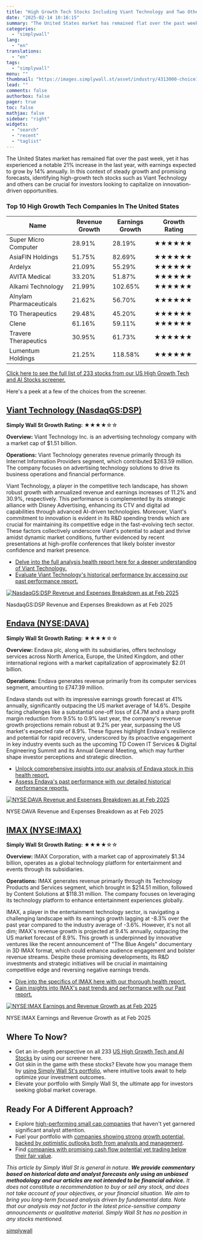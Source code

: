 ```yaml
---
title: "High Growth Tech Stocks Including Viant Technology and Two Others"
date: "2025-02-14 10:16:15"
summary: "The United States market has remained flat over the past week, yet it has experienced a notable 21% increase in the last year, with earnings expected to grow by 14% annually. In this context of steady growth and promising forecasts, identifying high-growth tech stocks such as Viant Technology and others..."
categories:
  - "simplywall"
lang:
  - "en"
translations:
  - "en"
tags:
  - "simplywall"
menu: ""
thumbnail: "https://images.simplywall.st/asset/industry/4313000-choice1-main-header/1585186956346"
lead: ""
comments: false
authorbox: false
pager: true
toc: false
mathjax: false
sidebar: "right"
widgets:
  - "search"
  - "recent"
  - "taglist"
---
```


The United States market has remained flat over the past week, yet it has experienced a notable 21% increase in the last year, with earnings expected to grow by 14% annually. In this context of steady growth and promising forecasts, identifying high-growth tech stocks such as Viant Technology and others can be crucial for investors looking to capitalize on innovation-driven opportunities.

### Top 10 High Growth Tech Companies In The United States

| Name | Revenue Growth | Earnings Growth | Growth Rating |
| --- | --- | --- | --- |
| Super Micro Computer | 28.91% | 28.19% | ★★★★★★ |
| AsiaFIN Holdings | 51.75% | 82.69% | ★★★★★★ |
| Ardelyx | 21.09% | 55.29% | ★★★★★★ |
| AVITA Medical | 33.20% | 51.87% | ★★★★★★ |
| Alkami Technology | 21.99% | 102.65% | ★★★★★★ |
| Alnylam Pharmaceuticals | 21.62% | 56.70% | ★★★★★★ |
| TG Therapeutics | 29.48% | 45.20% | ★★★★★★ |
| Clene | 61.16% | 59.11% | ★★★★★★ |
| Travere Therapeutics | 30.95% | 61.73% | ★★★★★★ |
| Lumentum Holdings | 21.25% | 118.58% | ★★★★★★ |

[Click here to see the full list of 233 stocks from our US High Growth Tech and AI Stocks screener.](https://simplywall.st/discover/investing-ideas/215171/high-growth-tech-and-ai-stocks/us)

Here's a peek at a few of the choices from the screener.

[Viant Technology (NasdaqGS:DSP)](https://simplywall.st/stocks/us/software/nasdaq-dsp/viant-technology)
-------------------------------------------------------------------------------------------------------

**Simply Wall St Growth Rating:** ★★★★☆☆

**Overview:** Viant Technology Inc. is an advertising technology company with a market cap of $1.51 billion.

**Operations:** Viant Technology generates revenue primarily through its Internet Information Providers segment, which contributed $263.59 million. The company focuses on advertising technology solutions to drive its business operations and financial performance.

Viant Technology, a player in the competitive tech landscape, has shown robust growth with annualized revenue and earnings increases of 11.2% and 30.9%, respectively. This performance is complemented by its strategic alliance with Disney Advertising, enhancing its CTV and digital ad capabilities through advanced AI-driven technologies. Moreover, Viant's commitment to innovation is evident in its R&D spending trends which are crucial for maintaining its competitive edge in the fast-evolving tech sector. These factors collectively underscore Viant's potential to adapt and thrive amidst dynamic market conditions, further evidenced by recent presentations at high-profile conferences that likely bolster investor confidence and market presence.

* [Delve into the full analysis health report here for a deeper understanding of Viant Technology.](https://simplywall.st/stocks/us/software/nasdaq-dsp/viant-technology/past)
* [Evaluate Viant Technology's historical performance by accessing our past performance report.](https://simplywall.st/stocks/us/software/nasdaq-dsp/viant-technology/past)

[![NasdaqGS:DSP Revenue and Expenses Breakdown as at Feb 2025](https://images.simplywall.st/company/d76d5b3b-65f9-42ba-b2be-d5bd08db8e8d/chart/revenue-and-expenses-breakdown)](https://simplywall.st/stocks/us/software/nasdaq-dsp/viant-technology/past)

NasdaqGS:DSP Revenue and Expenses Breakdown as at Feb 2025

[Endava (NYSE:DAVA)](https://simplywall.st/stocks/us/software/nyse-dava/endava)
-------------------------------------------------------------------------------

**Simply Wall St Growth Rating:** ★★★★☆☆

**Overview:** Endava plc, along with its subsidiaries, offers technology services across North America, Europe, the United Kingdom, and other international regions with a market capitalization of approximately $2.01 billion.

**Operations:** Endava generates revenue primarily from its computer services segment, amounting to £747.39 million.

Endava stands out with its impressive earnings growth forecast at 41% annually, significantly outpacing the US market average of 14.6%. Despite facing challenges like a substantial one-off loss of £4.7M and a sharp profit margin reduction from 9.5% to 0.9% last year, the company's revenue growth projections remain robust at 9.2% per year, surpassing the US market's expected rate of 8.9%. These figures highlight Endava's resilience and potential for rapid recovery, underscored by its proactive engagement in key industry events such as the upcoming TD Cowen IT Services & Digital Engineering Summit and its Annual General Meeting, which may further shape investor perceptions and strategic direction.

* [Unlock comprehensive insights into our analysis of Endava stock in this health report.](https://simplywall.st/stocks/us/software/nyse-dava/endava/past)
* [Assess Endava's past performance with our detailed historical performance reports.](https://simplywall.st/stocks/us/software/nyse-dava/endava/past)

[![NYSE:DAVA Revenue and Expenses Breakdown as at Feb 2025](https://images.simplywall.st/company/a31bb721-eaae-48a2-abe6-f764585ca399/chart/revenue-and-expenses-breakdown)](https://simplywall.st/stocks/us/software/nyse-dava/endava/past)

NYSE:DAVA Revenue and Expenses Breakdown as at Feb 2025

[IMAX (NYSE:IMAX)](https://simplywall.st/stocks/us/media/nyse-imax/imax)
------------------------------------------------------------------------

**Simply Wall St Growth Rating:** ★★★★☆☆

**Overview:** IMAX Corporation, with a market cap of approximately $1.34 billion, operates as a global technology platform for entertainment and events through its subsidiaries.

**Operations:** IMAX generates revenue primarily through its Technology Products and Services segment, which brought in $214.51 million, followed by Content Solutions at $118.31 million. The company focuses on leveraging its technology platform to enhance entertainment experiences globally.

IMAX, a player in the entertainment technology sector, is navigating a challenging landscape with its earnings growth lagging at -8.3% over the past year compared to the industry average of -3.6%. However, it's not all dim; IMAX's revenue growth is projected at 9.4% annually, outpacing the US market forecast of 8.9%. This growth is underpinned by innovative ventures like the recent announcement of "The Blue Angels" documentary in 3D IMAX format, which could enhance audience engagement and bolster revenue streams. Despite these promising developments, its R&D investments and strategic initiatives will be crucial in maintaining competitive edge and reversing negative earnings trends.

* [Dive into the specifics of IMAX here with our thorough health report.](https://simplywall.st/stocks/us/media/nyse-imax/imax/past)
* [Gain insights into IMAX's past trends and performance with our Past report.](https://simplywall.st/stocks/us/media/nyse-imax/imax/past)

[![NYSE:IMAX Earnings and Revenue Growth as at Feb 2025](https://images.simplywall.st/company/9e539ff7-0159-4fb4-b7c8-94eeb8e68231/chart/earnings-and-revenue-growth)](https://simplywall.st/stocks/us/media/nyse-imax/imax/past)

NYSE:IMAX Earnings and Revenue Growth as at Feb 2025

Where To Now?
-------------

* Get an in-depth perspective on all 233 [US High Growth Tech and AI Stocks](https://simplywall.st/discover/investing-ideas/215171/high-growth-tech-and-ai-stocks/us) by using our screener here.
* Got skin in the game with these stocks? Elevate how you manage them by [using Simply Wall St's portfolio](https://simplywall.st/portfolio), where intuitive tools await to help optimize your investment outcomes.
* Elevate your portfolio with Simply Wall St, the ultimate app for investors seeking global market coverage.

Ready For A Different Approach?
-------------------------------

* Explore [high-performing small cap companies](https://simplywall.st/discover/investing-ideas/152/undiscovered-gems-with-strong-fundamentals/us) that haven't yet garnered significant analyst attention.
* Fuel your portfolio with [companies showing strong growth potential, backed by optimistic outlooks both from analysts and management](https://simplywall.st/discover/investing-ideas/10228/fast-growing-stocks-with-high-insider-ownership/us).
* Find [companies with promising cash flow potential yet trading below their fair value](https://simplywall.st/discover/investing-ideas/168/undervalued-stocks-based-on-cash-flows/us).

 *This article by Simply Wall St is general in nature. **We provide commentary based on historical data
and analyst forecasts only using an unbiased methodology and our articles are not intended to be financial advice.** It does not constitute a recommendation to buy or sell any stock, and does not take account of your objectives, or your
financial situation. We aim to bring you long-term focused analysis driven by fundamental data.
Note that our analysis may not factor in the latest price-sensitive company announcements or qualitative material.
Simply Wall St has no position in any stocks mentioned.*

[simplywall](https://simplywall.st/stocks/us/media/nyse-imax/imax/news/high-growth-tech-stocks-including-viant-technology-and-two-o)
